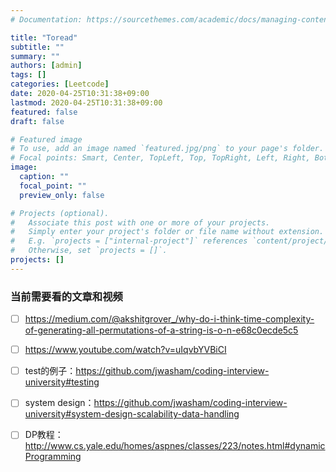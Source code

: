 ```yaml
---
# Documentation: https://sourcethemes.com/academic/docs/managing-content/

title: "Toread"
subtitle: ""
summary: ""
authors: [admin]
tags: []
categories: [Leetcode]
date: 2020-04-25T10:31:38+09:00
lastmod: 2020-04-25T10:31:38+09:00
featured: false
draft: false

# Featured image
# To use, add an image named `featured.jpg/png` to your page's folder.
# Focal points: Smart, Center, TopLeft, Top, TopRight, Left, Right, BottomLeft, Bottom, BottomRight.
image:
  caption: ""
  focal_point: ""
  preview_only: false

# Projects (optional).
#   Associate this post with one or more of your projects.
#   Simply enter your project's folder or file name without extension.
#   E.g. `projects = ["internal-project"]` references `content/project/deep-learning/index.md`.
#   Otherwise, set `projects = []`.
projects: []
---
```


### 当前需要看的文章和视频

- [ ] https://medium.com/@akshitgrover_/why-do-i-think-time-complexity-of-generating-all-permutations-of-a-string-is-o-n-e68c0ecde5c5
- [ ] https://www.youtube.com/watch?v=uIqvbYVBiCI
- [ ] test的例子：https://github.com/jwasham/coding-interview-university#testing
- [ ] system design：https://github.com/jwasham/coding-interview-university#system-design-scalability-data-handling
- [ ] DP教程：http://www.cs.yale.edu/homes/aspnes/classes/223/notes.html#dynamicProgramming

